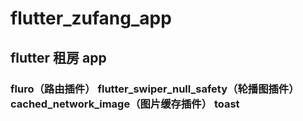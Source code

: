 # flutter_zufang_app


## flutter 租房 app 

### fluro（路由插件）  flutter_swiper_null_safety（轮播图插件） cached_network_image（图片缓存插件） toast
